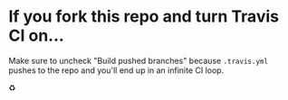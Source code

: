 # If you fork this repo and turn Travis CI on...

Make sure to uncheck "Build pushed branches" because `.travis.yml` pushes to the repo and you'll end up in an infinite CI loop.

:recycle:

